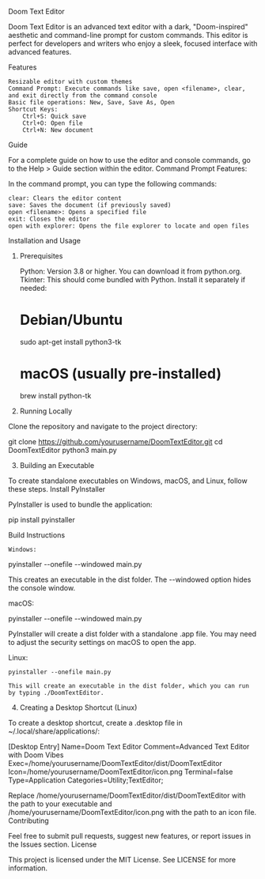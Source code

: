 Doom Text Editor

Doom Text Editor is an advanced text editor with a dark, "Doom-inspired" aesthetic and command-line prompt for custom commands. This editor is perfect for developers and writers who enjoy a sleek, focused interface with advanced features.

Features

    Resizable editor with custom themes
    Command Prompt: Execute commands like save, open <filename>, clear, and exit directly from the command console
    Basic file operations: New, Save, Save As, Open
    Shortcut Keys:
        Ctrl+S: Quick save
        Ctrl+O: Open file
        Ctrl+N: New document

Guide

For a complete guide on how to use the editor and console commands, go to the Help > Guide section within the editor.
Command Prompt Features:

In the command prompt, you can type the following commands:

    clear: Clears the editor content
    save: Saves the document (if previously saved)
    open <filename>: Opens a specified file
    exit: Closes the editor
    open with explorer: Opens the file explorer to locate and open files

Installation and Usage
1. Prerequisites

    Python: Version 3.8 or higher. You can download it from python.org.
    Tkinter: This should come bundled with Python. Install it separately if needed:

    # Debian/Ubuntu
    sudo apt-get install python3-tk
    # macOS (usually pre-installed)
    brew install python-tk

2. Running Locally

Clone the repository and navigate to the project directory:

git clone https://github.com/yourusername/DoomTextEditor.git
cd DoomTextEditor
python3 main.py

3. Building an Executable

To create standalone executables on Windows, macOS, and Linux, follow these steps.
Install PyInstaller

PyInstaller is used to bundle the application:

pip install pyinstaller

Build Instructions

    Windows:

pyinstaller --onefile --windowed main.py

This creates an executable in the dist folder. The --windowed option hides the console window.

macOS:

pyinstaller --onefile --windowed main.py

PyInstaller will create a dist folder with a standalone .app file. You may need to adjust the security settings on macOS to open the app.

Linux:

    pyinstaller --onefile main.py

    This will create an executable in the dist folder, which you can run by typing ./DoomTextEditor.

4. Creating a Desktop Shortcut (Linux)

To create a desktop shortcut, create a .desktop file in ~/.local/share/applications/:

[Desktop Entry]
Name=Doom Text Editor
Comment=Advanced Text Editor with Doom Vibes
Exec=/home/yourusername/DoomTextEditor/dist/DoomTextEditor
Icon=/home/yourusername/DoomTextEditor/icon.png
Terminal=false
Type=Application
Categories=Utility;TextEditor;

Replace /home/yourusername/DoomTextEditor/dist/DoomTextEditor with the path to your executable and /home/yourusername/DoomTextEditor/icon.png with the path to an icon file.
Contributing

Feel free to submit pull requests, suggest new features, or report issues in the Issues section.
License

This project is licensed under the MIT License. See LICENSE for more information.
